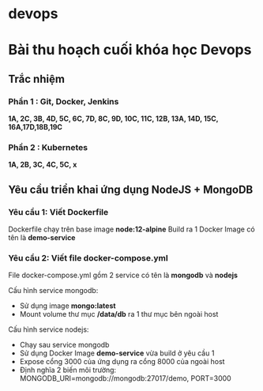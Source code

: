 # devops

# Bài thu hoạch cuối khóa học Devops

## Trắc nhiệm

### Phần 1 : Git, Docker, Jenkins
**1A, 2C, 3B, 4D, 5C,  6C, 7D,  8C, 9D, 10C, 11C, 12B, 13A, 14D, 15C, 16A,17D,18B,19C**
### Phần 2 : Kubernetes
**1A, 2B, 3C, 4C,  5C,          x**

## Yêu cầu triển khai ứng dụng NodeJS + MongoDB

### Yêu cầu 1: Viết Dockerfile
Dockerfile chạy trên base image **node:12-alpine**
Build ra 1 Docker Image có tên là **demo-service**

### Yêu cầu 2: Viết file docker-compose.yml
File docker-compose.yml gồm 2 service có tên là **mongodb** và **nodejs**

Cấu hình service mongodb:
- Sử dụng image **mongo:latest**
- Mount volume thư mục **/data/db** ra 1 thư mục bên ngoài host

Cấu hình service nodejs:
- Chạy sau service mongodb
- Sử dụng Docker Image **demo-service** vừa build ở yêu cầu 1
- Expose cổng 3000 của ứng dụng ra cổng 8000 của ngoài host
- Định nghĩa 2 biến môi trường: MONGODB_URI=mongodb://mongodb:27017/demo, PORT=3000
